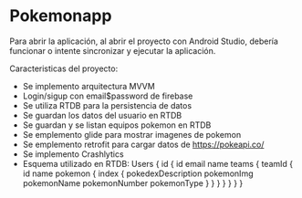 # Pokemonapp

Para abrir la aplicación, al abrir el proyecto con Android Studio, debería funcionar
o intente sincronizar y ejecutar la aplicación.

Caracteristicas del proyecto:
* Se implemento arquitectura MVVM
* Login/sigup con email$password de firebase
* Se utiliza RTDB para la persistencia de datos
* Se guardan los datos del usuario en RTDB
* Se guardan y se listan equipos pokemon en RTDB
* Se emplemento glide para mostrar imagenes de pokemon
* Se emplemento retrofit para cargar datos de https://pokeapi.co/
* Se implemento Crashlytics 
* Esquema utilizado en RTDB:
Users {
    id {
        id
        email
        name 
        teams {
              teamId {
                    id
                    name
                    pokemon {
                        index { 
                            pokedexDescription
                            pokemonImg
                            pokemonName
                            pokemonNumber
                            pokemonType
                        }
                    } 
                } 
            }
        }
    }
}
  
